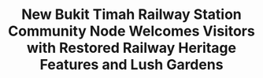 ---
layout: post
title: "New Bukit Timah Railway Station Community Node Welcomes Visitors with Restored Railway Heritage Features and Lush Gardens"
file_url: https://www.ura.gov.sg/Corporate/Media-Room/Media-Releases/pr22-29
---